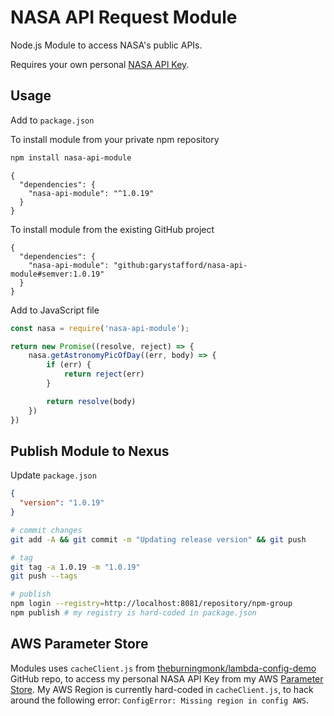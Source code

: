 # NASA API Request Module

Node.js Module to access NASA's public APIs.

Requires your own personal [NASA API Key](https://api.nasa.gov/index.html#apply-for-an-api-key).

## Usage

Add to `package.json`

To install module from your private npm repository

```bash
npm install nasa-api-module
```

```text
{
  "dependencies": {
    "nasa-api-module": "^1.0.19"
  }
}
```

To install module from the existing GitHub project

```text
{
  "dependencies": {
    "nasa-api-module": "github:garystafford/nasa-api-module#semver:1.0.19"
  }
}
```

Add to JavaScript file

```javascript
const nasa = require('nasa-api-module');

return new Promise((resolve, reject) => {
    nasa.getAstronomyPicOfDay((err, body) => {
        if (err) {
            return reject(err)
        }

        return resolve(body)
    })
})
```

## Publish Module to Nexus

Update `package.json`

```json
{
  "version": "1.0.19"
}
```

```bash
# commit changes
git add -A && git commit -m "Updating release version" && git push

# tag
git tag -a 1.0.19 -m "1.0.19"
git push --tags

# publish
npm login --registry=http://localhost:8081/repository/npm-group
npm publish # my registry is hard-coded in package.json
```

## AWS Parameter Store

Modules uses `cacheClient.js` from [theburningmonk/lambda-config-demo](https://github.com/theburningmonk/lambda-config-demo) GitHub repo, to access my personal NASA API Key from my AWS [Parameter Store](https://docs.aws.amazon.com/systems-manager/latest/userguide/systems-manager-paramstore.html). My AWS Region is currently hard-coded in `cacheClient.js`, to hack around the following error: `ConfigError: Missing region in config AWS`.
